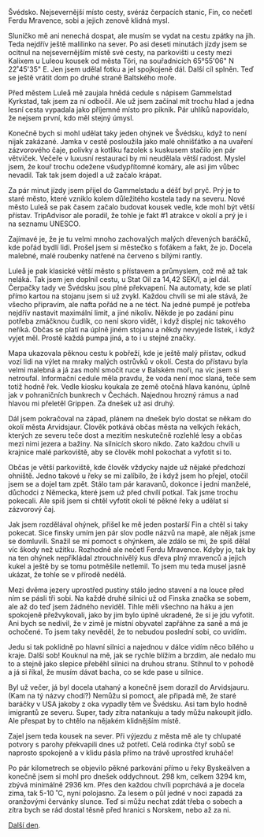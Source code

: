 <!--
.. title: Scandinavia Road Trip - den 14.
.. slug: scandinavia-road-trip-day-14
.. date: 2014-06-18
.. tags: travel,Scandinavia 2014
.. category: travel
.. link: 
.. description: 
.. type: text
-->


Švédsko. Nejsevernější místo cesty, svéráz čerpacích stanic, Fin, co nečetl Ferdu Mravence, sobi a jejich zenově klidná mysl.

<!-- TEASER_END -->

Sluníčko mě ani nenechá dospat, ale musím se vydat na cestu zpátky na jih. Teda nejdřív ještě malilinko na sever. Po asi deseti minutách jízdy jsem se ocitnul na nejsevernějším místě své cesty, na parkovišti u cesty mezi Kalixem u Luleou kousek od města Töri, na souřadnicích 65°55'06" N 22˚45'35" E. Jen jsem udělal fotku a jel spojkojeně dál. Další cíl splněn. Teď se ještě vrátit dom po druhé straně Baltského moře.

Před městem Luleå mě zaujala hnědá cedule s nápisem Gammelstad Kyrkstad, tak jsem za ní odbočil. Ale už jsem začínal mít trochu hlad a jedna lesní cesta vypadala jako příjemné místo pro piknik. Pár uhlíků napovídalo, že nejsem první, kdo měl stejný úmysl.

Konečně bych si mohl udělat taky jeden ohýnek ve Švédsku, když to není nijak zakázané. Jamka v cestě posloužila jako malé ohnišťátko a na uvaření zázvorového čaje, polívky a kotlíku fazolek s kuskusem stačilo jen pár větviček. Večeře v luxusní restauraci by mi neudělala větší radost. Myslel jsem, že kouř trochu odežene všudypřítomné komáry, ale asi jim vůbec nevadil. Tak tak jsem dojedl a už začalo krápat.

Za pár minut jízdy jsem přijel do Gammelstadu a déšť byl pryč. Prý je to staré město, které vzniklo kolem důležitého kostela tady na severu. Nové město Luleå se pak časem začalo budovat kousek vedle, kde mohl být větší přístav. TripAdvisor ale poradil, že tohle je fakt #1 atrakce v okolí a prý je i na seznamu UNESCO.

Zajímavé je, že je tu velmi mnoho zachovalých malých dřevených baráčků, kde pořád bydlí lidi. Prošel jsem si městečko s foťákem a fakt, že jo. Docela malebné, malé roubenky natřené na červeno s bílými rantly.

Luleå je pak klasické větší město s přístavem a průmyslem, což mě až tak neláká. Tak jsem jen doplnil cestu, u Stat Oil za 14,42 SEK/l, a jel dál. Čerpačky tady ve Švédsku jsou plné překvapení. Na automaty, kde se platí přímo kartou na stojanu jsem si už zvykl. Každou chvíli se mi ale stává, že všecho připravím, ale nafta pořád ne a ne téct. Na jedné pumpě je potřeba nejdřív nastavit maximální limit, a jiné nikoliv. Někde je po zadání pinu potřeba zmáčknou čudlík, co není skoro vidět, i když displej nic takového neříká. Občas se platí na úplně jiném stojanu a někdy nevyjede lístek, i když vyjet měl. Prostě každá pumpa jiná, a to i u stejné značky.

Mapa ukazovala pěknou cestu k pobřeží, kde je ještě malý přístav, odkud vozí lidi na výlet na mraky malých ostrůvků v okolí. Cesta do přístavu byla velmi malebná a já zas mohl smočit ruce v Balském moři, na víc jsem si netroufal. Informační cedule měla pravdu, že voda není moc slaná, teče sem totiž hodně řek. Vedle kiosku koukala ze země otočná hlava kanónu, úplně jak v pohraničních bunkrech v Čechách. Najednou hrozný rámus a nad hlavou mi přeletěl Grippen. Za dnešek už asi druhý.

Dál jsem pokračoval na západ, plánem na dnešek bylo dostat se někam do okolí města Arvidsjaur. Člověk potkává občas města na velkých řekách, kterých ze severu teče dost a mezitím neskutečně rozlehlé lesy a občas mezi nimi jezera a bažiny. Na silnicích skoro nikdo. Zato každou chvíli u krajnice malé parkoviště, aby se člověk mohl pokochat a vyfotit si to.

Občas je větší parkoviště, kde člověk vždycky najde už nějaké předchozí ohniště. Jedno takové u řeky se mi zalíbilo, že i když jsem ho přejel, otočil jsem se a dojel tam zpět. Stálo tam pár karavanů, dokonce i jedni manželé, důchodci z Německa, které jsem už před chvílí potkal. Tak jsme trochu pokecali. Ale spíš jsem si chtěl vyfotit okolí té pěkné řeky a udělat si zázvorový čaj.

Jak jsem rozdělával ohýnek, přišel ke mě jeden postarší Fin a chtěl si taky pokecat. Sice finsky umím jen pár slov podle názvů na mapě, ale nějak jsme se domluvili. Snažil se mi pomoct s ohýnkem, ale zdálo se mi, že spíš dělal víc škody než užitku. Rozhodně ale nečetl Ferdu Mravence. Kdyby jo, tak by na ten ohýnek nepřikládal ztrouchnivělý kus dřeva plný mravenců a jejich kukel a ještě by se tomu potměšile netlemil. To jsem mu teda musel jasně ukázat, že tohle se v přírodě nedělá.

Mezi dvěma jezery uprostřed pustiny stálo jedno stavení a na louce před ním se pásli tři sobi. Na každé druhé silnici už od Finska značka se sobem, ale až do teď jsem žádného neviděl. Tihle měli všechno na háku a jen spokojeně přežvykovali, jako by jim bylo úplně ukradené, že si je jdu vyfotit. Ani bych se nedivil, že v zimě je místní obyvatel zapřáhne za saně a má je ochočené. To jsem taky nevěděl, že to nebudou poslední sobi, co uvidím.

Jedu si tak poklidně po hlavní silnici a najednou v dálce vidím něco bílého u kraje. Další sob! Kouknul na mě, jak se rychle blížím a brzdím, ale nedalo mu to a stejně jako slepice přeběhl silnici na druhou stranu. Stihnul to v pohodě a já si říkal, že musím dávat bacha, co se kde pase u silnice.

Byl už večer, já byl docela utahaný a konečně jsem dorazil do Arvidsjauru. (Kam na tý názvy chodí?) Nemůžu si pomoct, ale připadá mě, že staré baráčky v USA jakoby z oka vypadly těm ve Švédsku. Asi tam bylo hodně imigrantů ze severu. Super, tady zítra natankuju a tady můžu nakoupit jídlo. Ale přespat by to chtělo na nějakém klidnějším místě.

Zajel jsem teda kousek na sever. Při výjezdu z města mě ale ty chlupaté potvory s parohy překvapili dnes už potřetí. Celá rodinka čtyř sobů se naprosto spokojeně a v klidu pásla přímo na trávě uprostřed kruháče!

Po pár kilometrech se objevilo pěkné parkování přímo u řeky Byskeälven a konečně jsem si mohl pro dnešek oddychnout. 298 km, celkem 3294 km, zbývá minimálně 2936 km. Přes den každou chvíli poprchává a je docela zima, tak 5-10 ˚C, nyní polojasno. Za lesem o půl jedné v noci zapadá za oranžovými červánky slunce. Teď si můžu nechat zdát třeba o sobech a zítra bych se rád dostal těsně před hranici s Norskem, nebo až za ni.

[Další den](/blog/2014/scandinavia-road-trip-day-15/).